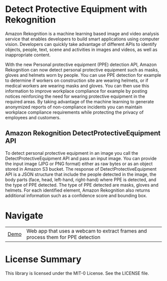 # Detect Protective Equipment with Rekognition

Amazon Rekognition is a machine learning based image and video analysis service that enables developers to
build smart applications using computer vision. Developers can quickly take advantage of different APIs to
identify objects, people, text, scene and activities in images and videos, as well as inappropriate content.

With the new Personal protective equipment (PPE) detection API, Amazon Rekognition can now detect
personal protective equipment such as masks, gloves and helmets worn by people. You can use PPE detection
for example to determine if workers on construction site are wearing helmets, or if medical workers are
wearing masks and gloves. You can then use this information to improve workplace compliance for example
by posting notices reinforcing the need for wearing protective equipment in the required areas. By taking
advantage of the machine learning to generate anonymized reports of non-compliance incidents you can
maintain workplace compliance requirements while protecting the privacy of employees and customers.

## Amazon Rekognition DetectProtectiveEquipment API

To detect personal protective equipment in an image you call the DetectProtectiveEquipment API and pass an input image. You can provide the input image (JPG or PNG format) either as raw bytes or as an object stored in Amazon S3 bucket. The response of DetectProtectiveEquipment API is a JSON structure that include the people detected in the image, the body parts (face, head, left-hand, right-hand) where PPE is detected, and the type of PPE detected. The type of PPE detected are masks, gloves and helmets. For each identified element, Amazon Rekognition also returns additional information such as a confidence score and bounding box.

# Navigate

|               |                                                                                 |
| ------------- | ------------------------------------------------------------------------------- |
| [Demo](/demo) | Web app that uses a webcam to extract frames and process them for PPE detection |

# License Summary

This library is licensed under the MIT-0 License. See the LICENSE file.
